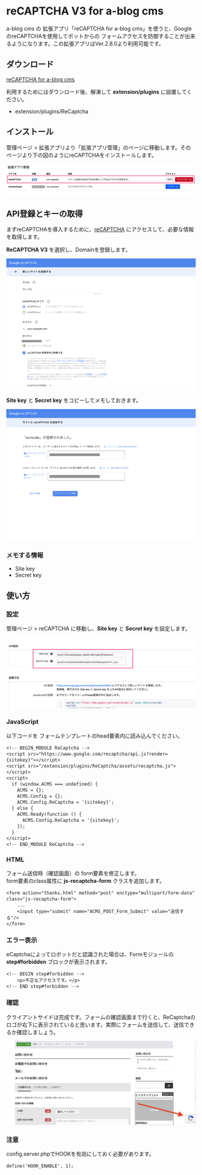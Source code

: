 # reCAPTCHA V3 for a-blog cms

a-blog cms の 拡張アプリ「reCAPTCHA for a-blog cms」を使うと、GoogleのreCAPTCHAを使用してボットからの
フォームアクセスを防御することが出来るようになります。この拡張アプリはVer.2.8.0より利用可能です。

## ダウンロード

[reCAPTCHA for a-blog cms](https://github.com/appleple/acms-recaptcha/raw/master/build/recaptcha.zip)

利用するためにはダウンロード後、解凍して **extension/plugins** に設置してください。

* extension/plugins/ReCaptcha

## インストール

管理ページ > 拡張アプリより「拡張アプリ管理」のページに移動します。そのページより下の図のようにreCAPTCHAをインストールします。

![アプリ一覧](./images/app-index.png "アプリ一覧")

## API登録とキーの取得

まずreCAPTCHAを導入するために、[reCAPTCHA](https://www.google.com/recaptcha/admin#list) にアクセスして、必要な情報を取得します。

**ReCAPTCHA V3** を選択し、Domainを登録します。

![Register a new site](./images/api-input.png "Register a new site")

**Site key** と **Secret key** をコピーしてメモしておきます。

![Site key と　Secret key の取得](./images/api-input2.png "Site key と　Secret key の取得")

### メモする情報

* Site key
* Secret key

## 使い方

### 設定

管理ページ > reCAPTCHA に移動し、**Site key** と **Secret key** を設定します。

![設定画面](./images/setting.png "設定画面")


### JavaScript

以下コードを フォームテンプレートのhead要素内に読み込んでください。

```
<!-- BEGIN_MODULE ReCaptcha -->
<script src="https://www.google.com/recaptcha/api.js?render={sitekey}"></script>
<script src="/extension/plugins/ReCaptcha/assets/recaptcha.js"></script>
<script>
  if (window.ACMS === undefined) {
    ACMS = {};
    ACMS.Config = {};
    ACMS.Config.ReCaptcha = '{sitekey}';
  } else {
    ACMS.Ready(function () {
      ACMS.Config.ReCaptcha = '{sitekey}';
    });
  }
</script>
<!-- END_MODULE ReCaptcha -->
```

### HTML

フォーム送信時（確認画面）の form要素を修正します。<br>
form要素のclass属性に **js-recaptcha-form** クラスを追加します。

```
<form action="thanks.html" method="post" enctype="multipart/form-data" class="js-recaptcha-form">
	...
	<input type="submit" name="ACMS_POST_Form_Submit" value="送信する"/>
</form>
```

### エラー表示

eCaptchaによってロボットだと認識された場合は、Formモジュールの **step#forbidden** ブロックが表示されます。

```
<!-- BEGIN step#forbidden -->
	<p>不正なアクセスです。</p>
<!-- END step#forbidden -->
```

### 確認

クライアントサイドは完成です。フォームの確認画面まで行くと、ReCaptchaのロゴが右下に表示されていると思います。実際にフォームを送信して、送信できるか確認しましょう。

![チェック画面](./images/result.png "チェック画面")

### 注意

config.server.phpでHOOKを有効にしておく必要があります。

```
define('HOOK_ENABLE', 1);
```



